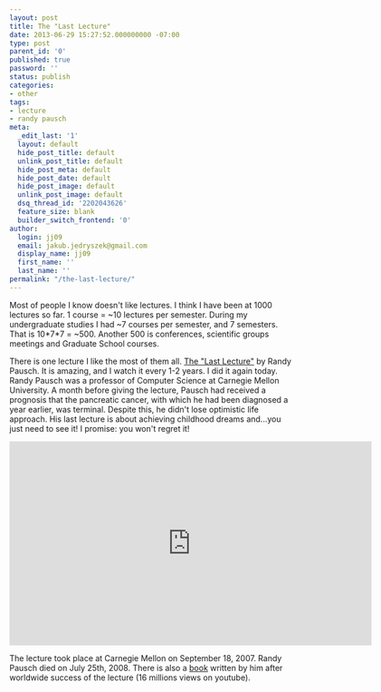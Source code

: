```yaml
---
layout: post
title: The "Last Lecture"
date: 2013-06-29 15:27:52.000000000 -07:00
type: post
parent_id: '0'
published: true
password: ''
status: publish
categories:
- other
tags:
- lecture
- randy pausch
meta:
  _edit_last: '1'
  layout: default
  hide_post_title: default
  unlink_post_title: default
  hide_post_meta: default
  hide_post_date: default
  hide_post_image: default
  unlink_post_image: default
  dsq_thread_id: '2202043626'
  feature_size: blank
  builder_switch_frontend: '0'
author:
  login: jj09
  email: jakub.jedryszek@gmail.com
  display_name: jj09
  first_name: ''
  last_name: ''
permalink: "/the-last-lecture/"
---
```

<p>Most of people I know doesn't like lectures. I think I have been at 1000 lectures so far. 1 course = ~10 lectures per semester. During my undergraduate studies I had ~7 courses per semester, and 7 semesters. That is 10*7*7 = ~500. Another 500 is conferences, scientific groups meetings and Graduate School courses.</p>
<p>There is one lecture I like the most of them all. <a href="http://www.youtube.com/watch?feature=player_detailpage&amp;v=ji5_MqicxSo">The "Last Lecture"</a> by Randy Pausch. It is amazing, and I watch it every 1-2 years. I did it again today. Randy Pausch was a professor of Computer Science at Carnegie Mellon University. A month before giving the lecture, Pausch had received a prognosis that the pancreatic cancer, with which he had been diagnosed a year earlier, was terminal. Despite this, he didn't lose optimistic life approach. His last lecture is about achieving childhood dreams and...you just need to see it! I promise: you won't regret it!</p>
<div style="text-align: center; margin-bottom: 10px;"><iframe width="640" height="360" src="http://www.youtube.com/embed/ji5_MqicxSo?feature=player_detailpage" frameborder="0" allowfullscreen="allowfullscreen"></iframe></div>
<p>The lecture took place at Carnegie Mellon on September 18, 2007. Randy Pausch died on July 25th, 2008. There is also a <a href="http://www.amazon.com/The-Last-Lecture-Randy-Pausch/dp/1401323251">book</a> written by him after worldwide success of the lecture (16 millions views on youtube).</p>
